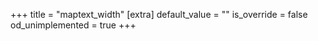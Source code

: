 +++
title = "maptext_width"
[extra]
default_value = ""
is_override = false
od_unimplemented = true
+++